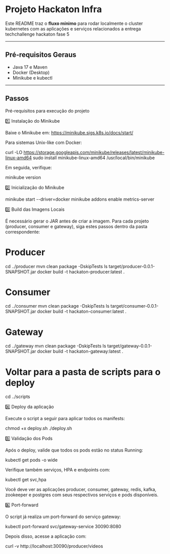 # Projeto Hackaton Infra

Este README traz o **fluxo mínimo** para rodar localmente o cluster kubernetes com as aplicações e serviços relacionados a entrega techchallenge hackaton fase 5

---

## Pré‑requisitos Geraus

- Java 17 e Maven
- Docker (Desktop)
- Minikube e kubectl

---

## Passos

Pré-requisitos para execução do projeto

1️⃣ Instalação do Minikube

Baixe o Minikube em: https://minikube.sigs.k8s.io/docs/start/

Para sistemas Unix-like com Docker:

curl -LO https://storage.googleapis.com/minikube/releases/latest/minikube-linux-amd64
sudo install minikube-linux-amd64 /usr/local/bin/minikube

Em seguida, verifique:

minikube version

2️⃣ Inicialização do Minikube

minikube start --driver=docker
minikube addons enable metrics-server

3️⃣ Build das Imagens Locais

É necessário gerar o JAR antes de criar a imagem. Para cada projeto (producer, consumer e gateway), siga estes passos dentro da pasta correspondente:

# Producer
cd ../producer
mvn clean package -DskipTests
ls target/producer-0.0.1-SNAPSHOT.jar
docker build -t hackaton-producer:latest .

# Consumer
cd ../consumer
mvn clean package -DskipTests
ls target/consumer-0.0.1-SNAPSHOT.jar
docker build -t hackaton-consumer:latest .

# Gateway
cd ../gateway
mvn clean package -DskipTests
ls target/gateway-0.0.1-SNAPSHOT.jar
docker build -t hackaton-gateway:latest .

# Voltar para a pasta de scripts para o deploy
cd ../scripts

4️⃣ Deploy da aplicação

Execute o script a seguir para aplicar todos os manifests:

chmod +x deploy.sh
./deploy.sh

5️⃣ Validação dos Pods

Após o deploy, valide que todos os pods estão no status Running:

kubectl get pods -o wide

Verifique também serviços, HPA e endpoints com:

kubectl get svc,hpa

Você deve ver as aplicações producer, consumer, gateway, redis, kafka, zookeeper e postgres com seus respectivos serviços e pods disponíveis.

6️⃣ Port-forward

O script já realiza um port-forward do serviço gateway:

kubectl port-forward svc/gateway-service 30090:8080

Depois disso, acesse a aplicação com:

curl -v http://localhost:30090/producer/videos



